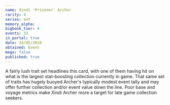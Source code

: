 ```yaml
---
name: Xindi 'Prisoner' Archer
rarity: 4
series: ent
memory_alpha:
bigbook_tier: 4
events: 33
in_portal: true
date: 24/05/2018
obtained: Event
mega: false
published: true
---
```


A fairly lush trait set headlines this card, with one of them having hit on what is the largest stat-boosting collection currently in game. That same set of traits has hugely buoyed Archer's typically modest event tally and may offer further collection and/or event value down the line. Poor base and voyage metrics make Xindi Archer more a target for late game collection seekers.
